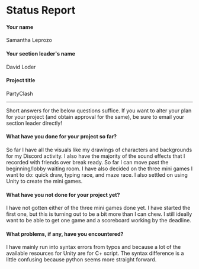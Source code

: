 # Status Report

#### Your name

Samantha Leprozo

#### Your section leader's name

David Loder

#### Project title

PartyClash

***

Short answers for the below questions suffice. If you want to alter your plan for your project (and obtain approval for the same), be sure to email your section leader directly!

#### What have you done for your project so far?

So far I have all the visuals like my drawings of characters and backgrounds for my Discord activity. I also have the majority of the sound effects that I recorded with friends over break ready. So far I can move past the beginning/lobby waiting room. I have also decided on the three mini games I want to do: quick draw, typing race, and maze race. I also settled on using Unity to create the mini games. 

#### What have you not done for your project yet?

I have not gotten either of the three mini games done yet. I have started the first one, but this is turning out to be a bit more than I can chew. I still ideally want to be able to get one game and a scoreboard working by the deadline. 

#### What problems, if any, have you encountered?

I have mainly run into syntax errors from typos and because a lot of the available resources for Unity are for C+ script. The syntax difference is a little confusing because python seems more straight forward.
